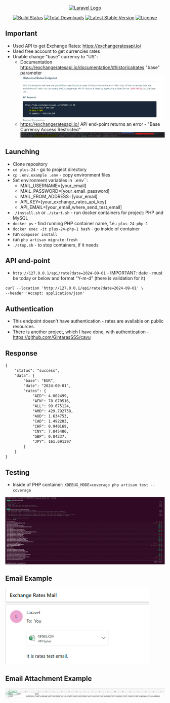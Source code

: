 <p align="center"><a href="https://laravel.com" target="_blank"><img src="https://raw.githubusercontent.com/laravel/art/master/logo-lockup/5%20SVG/2%20CMYK/1%20Full%20Color/laravel-logolockup-cmyk-red.svg" width="400" alt="Laravel Logo"></a></p>

<p align="center">
<a href="https://github.com/laravel/framework/actions"><img src="https://github.com/laravel/framework/workflows/tests/badge.svg" alt="Build Status"></a>
<a href="https://packagist.org/packages/laravel/framework"><img src="https://img.shields.io/packagist/dt/laravel/framework" alt="Total Downloads"></a>
<a href="https://packagist.org/packages/laravel/framework"><img src="https://img.shields.io/packagist/v/laravel/framework" alt="Latest Stable Version"></a>
<a href="https://packagist.org/packages/laravel/framework"><img src="https://img.shields.io/packagist/l/laravel/framework" alt="License"></a>
</p>

## Important

- Used API to get Exchange Rates: https://exchangeratesapi.io/
- Used free account to get currencies rates
- Unable change "base" currency to "US":
  - Documentation https://exchangeratesapi.io/documentation/#historicalrates "base" parameter
  ![img.png](img.png)
  - https://exchangeratesapi.io/ API end-point returns an error - "Base Currency Access Restricted"
  ![img_3.png](img_3.png)

## Launching

- Clone repository
- `cd plus-24` - go to project directory
- `cp .env.example .env` - copy environment files
- Set environment variables in `.env``:
  - MAIL_USERNAME=[your_email]
  - MAIL_PASSWORD=[your_email_password]
  - MAIL_FROM_ADDRESS=[your_email]
  - API_KEY=[your_exchange_rates_api_key]
  - API_EMAIL=[your_email_where_send_test_email]
- `./install.sh` or `./start.sh` - run docker containers for project: PHP and MySQL
- `docker ps` - find running PHP container name, f.e.: `plus-24-php-1`
- `docker exec -it plus-24-php-1 bash` - go inside of container
- run `composer install`
- run `php artisan migrate:fresh`
- `./stop.sh` - to stop containers, if it needs

## API end-point
- `http://127.0.0.1/api/rate?date=2024-09-01` - IMPORTANT: date - must be today or below and format "Y-m-d" (there is validation for it)
```
curl --location 'http://127.0.0.1/api/rate?date=2024-09-01' \
--header 'Accept: application/json'
```

## Authentication
- This endpoint doesn't have authentication - rates are available on public resources.
- There is another project, which I have done, with authentication - https://github.com/GintarasSSS/cavu

## Response
```
{
    "status": "success",
    "data": {
        "base": "EUR",
        "date": "2024-09-01",
        "rates": {
            "AED": 4.062499,
            "AFN": 78.070516,
            "ALL": 99.675124,
            "AMD": 429.792738,
            "AUD": 1.634753,
            "CAD": 1.492203,
            "CHF": 0.940169,
            "CNY": 7.845486,
            "GBP": 0.84237,
            "JPY": 161.691397
        }
    }
}
```

## Testing
- Inside of PHP container: `XDEBUG_MODE=coverage php artisan test --coverage`
  
![img_2.png](img_2.png)

## Email Example

![img_1.png](img_1.png)

## Email Attachment Example

![img_4.png](img_4.png)
